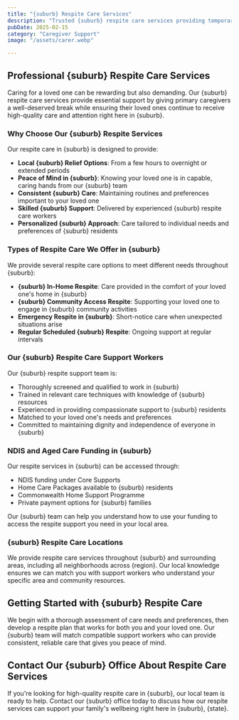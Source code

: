 ```yaml
---
title: "{suburb} Respite Care Services"
description: "Trusted {suburb} respite care services providing temporary relief for primary caregivers. Our professional {suburb} respite support workers offer high-quality care for your loved one while you take a well-deserved break."
pubDate: 2025-02-15
category: "Caregiver Support"
image: "/assets/carer.webp"

---
```


## Professional {suburb} Respite Care Services

Caring for a loved one can be rewarding but also demanding. Our {suburb} respite care services provide essential support by giving primary caregivers a well-deserved break while ensuring their loved ones continue to receive high-quality care and attention right here in {suburb}.

### Why Choose Our {suburb} Respite Services

Our respite care in {suburb} is designed to provide:

- **Local {suburb} Relief Options**: From a few hours to overnight or extended periods
- **Peace of Mind in {suburb}**: Knowing your loved one is in capable, caring hands from our {suburb} team
- **Consistent {suburb} Care**: Maintaining routines and preferences important to your loved one
- **Skilled {suburb} Support**: Delivered by experienced {suburb} respite care workers
- **Personalized {suburb} Approach**: Care tailored to individual needs and preferences of {suburb} residents

### Types of Respite Care We Offer in {suburb}

We provide several respite care options to meet different needs throughout {suburb}:

- **{suburb} In-Home Respite**: Care provided in the comfort of your loved one's home in {suburb}
- **{suburb} Community Access Respite**: Supporting your loved one to engage in {suburb} community activities
- **Emergency Respite in {suburb}**: Short-notice care when unexpected situations arise
- **Regular Scheduled {suburb} Respite**: Ongoing support at regular intervals

### Our {suburb} Respite Care Support Workers

Our {suburb} respite support team is:

- Thoroughly screened and qualified to work in {suburb}
- Trained in relevant care techniques with knowledge of {suburb} resources
- Experienced in providing compassionate support to {suburb} residents
- Matched to your loved one's needs and preferences
- Committed to maintaining dignity and independence of everyone in {suburb}

### NDIS and Aged Care Funding in {suburb}

Our respite services in {suburb} can be accessed through:

- NDIS funding under Core Supports
- Home Care Packages available to {suburb} residents
- Commonwealth Home Support Programme
- Private payment options for {suburb} families

Our {suburb} team can help you understand how to use your funding to access the respite support you need in your local area.

### {suburb} Respite Care Locations

We provide respite care services throughout {suburb} and surrounding areas, including all neighborhoods across {region}. Our local knowledge ensures we can match you with support workers who understand your specific area and community resources.

## Getting Started with {suburb} Respite Care

We begin with a thorough assessment of care needs and preferences, then develop a respite plan that works for both you and your loved one. Our {suburb} team will match compatible support workers who can provide consistent, reliable care that gives you peace of mind.

## Contact Our {suburb} Office About Respite Care Services

If you're looking for high-quality respite care in {suburb}, our local team is ready to help. Contact our {suburb} office today to discuss how our respite services can support your family's wellbeing right here in {suburb}, {state}.
